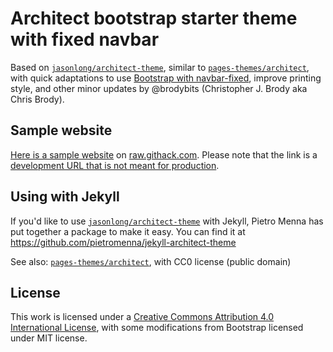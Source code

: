 # Architect bootstrap starter theme with fixed navbar

Based on [`jasonlong/architect-theme`](https://github.com/jasonlong/architect-theme), similar to [`pages-themes/architect`](https://github.com/pages-themes/architect), with quick adaptations to use [Bootstrap with navbar-fixed](https://getbootstrap.com/docs/4.3/examples/navbar-fixed/), improve printing style, and other minor updates by @brodybits (Christopher J. Brody aka Chris Brody).

## Sample website

[Here is a sample website](https://raw.githack.com/brodybits/architect-bootstrap-starter-theme/dev/index.html) on [raw.githack.com](https://raw.githack.com/). Please note that the link is a [development URL that is not meant for production](https://raw.githack.com/#development-in-production).

## Using with Jekyll

If you'd like to use [`jasonlong/architect-theme`](https://github.com/jasonlong/architect-theme) with Jekyll, Pietro Menna has put together a package to make it easy. You can find it at https://github.com/pietromenna/jekyll-architect-theme

See also: [`pages-themes/architect`](https://github.com/pages-themes/architect), with CC0 license (public domain)

## License

This work is licensed under a [Creative Commons Attribution 4.0 International License](http://creativecommons.org/licenses/by/4.0/), with some modifications from Bootstrap licensed under MIT license.
